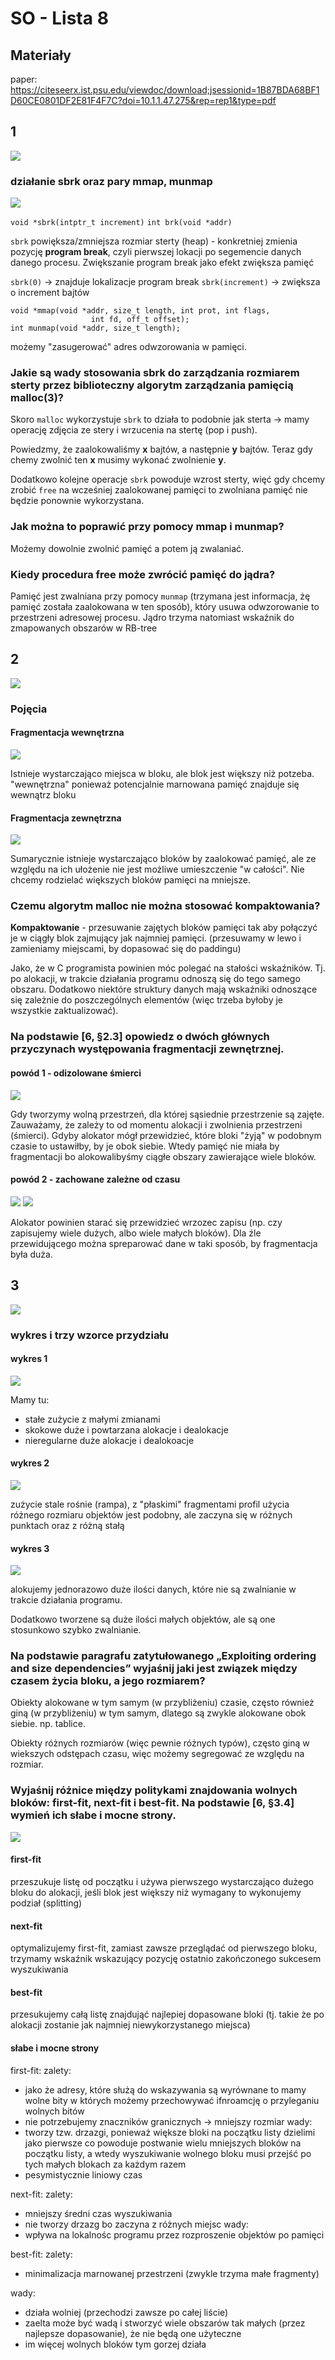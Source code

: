 # SO - Lista 8

## Materiały
paper:
https://citeseerx.ist.psu.edu/viewdoc/download;jsessionid=1B87BDA68BF1D60CE0801DF2E81F4F7C?doi=10.1.1.47.275&rep=rep1&type=pdf

## 1
![](https://i.imgur.com/4dypZUO.png)


### działanie sbrk oraz pary mmap, munmap
![](https://i.imgur.com/12iYXW3.png)

`void *sbrk(intptr_t increment)`
`int brk(void *addr)`

`sbrk` powiększa/zmniejsza rozmiar sterty (heap) - konkretniej zmienia pozycję **program break**, czyli pierwszej lokacji po segemencie danych danego procesu. Zwiększanie program break jako efekt zwiększa pamięć

`sbrk(0)` -> znajduje lokalizacje program break
`sbrk(increment)` -> zwiększa o increment bajtów


```c=
void *mmap(void *addr, size_t length, int prot, int flags,
                  int fd, off_t offset);
int munmap(void *addr, size_t length);
```
możemy "zasugerować" adres odwzorowania w pamięci.

### Jakie są wady stosowania sbrk do zarządzania rozmiarem sterty przez biblioteczny algorytm zarządzania pamięcią malloc(3)? 
Skoro `malloc` wykorzystuje `sbrk` to działa to podobnie jak sterta -> mamy operację zdjęcia ze stery i wrzucenia na stertę (pop i push).

Powiedzmy, że zaalokowaliśmy **x** bajtów, a następnie **y** bajtów. Teraz gdy chemy zwolnić ten **x** musimy wykonać zwolnienie **y**.

Dodatkowo kolejne operacje `sbrk` powoduje wzrost sterty, więć gdy chcemy zrobić `free` na wcześniej zaalokowanej pamięci to zwolniana pamięć nie będzie ponownie wykorzystana.

### Jak można to poprawić przy pomocy mmap i munmap? 
Możemy dowolnie zwolnić pamięć a potem ją zwalaniać.

### Kiedy procedura free może zwrócić pamięć do jądra?
Pamięć jest zwalniana przy pomocy `munmap` (trzymana jest informacja, żę pamięć została zaalokowana w ten sposób), który usuwa odwzorowanie to przestrzeni adresowej procesu. 
Jądro trzyma natomiast wskaźnik do zmapowanych obszarów w RB-tree

## 2
![](https://i.imgur.com/PQejG3D.png)


### Pojęcia

#### Fragmentacja wewnętrzna
![](https://i.imgur.com/DcRPEbf.png)

Istnieje wystarczająco miejsca w bloku, ale blok jest większy niż potzeba.
"wewnętrzna" ponieważ potencjalnie marnowana pamięć znajduje się wewnątrz bloku

#### Fragmentacja zewnętrzna
![](https://i.imgur.com/LWTGoBA.png)

Sumarycznie istnieje wystarczająco bloków by zaalokować pamięć, ale ze względu na ich ułożenie nie jest możliwe umieszczenie "w całości".
Nie chcemy rodzielać większych bloków pamięci na mniejsze.

### Czemu algorytm malloc nie można stosować kompaktowania?
**Kompaktowanie** - przesuwanie zajętych bloków pamięci tak aby połączyć je w ciągły blok zajmujący jak najmniej pamięci. (przesuwamy w lewo i zamieniamy miejscami, by dopasować się do paddingu)

Jako, że w C programista powinien móc polegać na stałości wskaźników. Tj. po alokacji, w trakcie działania programu odnoszą się do tego samego obszaru.
Dodatkowo niektóre struktury danych mają wskaźniki odnoszące się zależnie do poszczególnych elementów (więc trzeba byłoby je wszystkie zaktualizować).

### Na podstawie [6, §2.3] opowiedz o dwóch głównych przyczynach występowania fragmentacji zewnętrznej.

#### powód 1 - odizolowane śmierci
![](https://i.imgur.com/9Ne27ZT.png)

Gdy tworzymy wolną przestrzeń, dla której sąsiednie przestrzenie są zajęte.
Zauważamy, że zależy to od momentu alokacji i zwolnienia przestrzeni (śmierci).
Gdyby alokator mógł przewidzieć, które bloki "żyją" w podobnym czasie to ustawiłby, by je obok siebie. Wtedy pamięć nie miała by fragmentacji bo alokowalibyśmy ciągłe obszary zawierające wiele bloków.

#### powód 2 - zachowane zależne od czasu
![](https://i.imgur.com/0yPFRoo.png)
![](https://i.imgur.com/ARSBWm5.png)

Alokator powinien starać się przewidzieć wrzozec zapisu (np. czy zapisujemy wiele dużych, albo wiele małych bloków). Dla źle przewidującego można spreparować dane w taki sposób, by fragmentacja była duża.

## 3
![](https://i.imgur.com/oU5asvY.png)

### wykres i trzy wzorce przydziału

#### wykres 1
![](https://i.imgur.com/j4SWm4u.png)

Mamy tu:
- stałe zużycie z małymi zmianami
- skokowe duże i powtarzana alokacje i dealokacje
- nieregularne duże alokacje i dealokoacje

#### wykres 2
![](https://i.imgur.com/77Lyxty.png)

zużycie stale rośnie (rampa), z "płaskimi" fragmentami
profil użycia różnego rozmiaru objektów jest podobny, ale zaczyna się w różnych punktach oraz z różną stałą

#### wykres 3
![](https://i.imgur.com/4B7XzTm.png)

alokujemy jednorazowo duże ilości danych, które nie są zwalnianie w trakcie działania programu.

Dodatkowo tworzene są duże ilości małych objektów, ale są one stosunkowo szybko zwalnianie.

### Na podstawie paragrafu zatytułowanego „Exploiting ordering and size dependencies” wyjaśnij jaki jest związek między czasem życia bloku, a jego rozmiarem?

Obiekty alokowane w tym samym (w przybliżeniu) czasie, często również giną (w przybliżeniu) w tym samym, dlatego są zwykle alokowane obok siebie. np. tablice.

Obiekty różnych rozmiarów (więc pewnie różnych typów), często giną w wiekszych odstępach czasu, więc możemy segregować ze względu na rozmiar.

### Wyjaśnij różnice między politykami znajdowania wolnych bloków: first-fit, next-fit i best-fit. Na podstawie [6, §3.4] wymień ich słabe i mocne strony.
![](https://i.imgur.com/GGjz2Ap.png)

#### first-fit
przeszukuje listę od początku i używa pierwszego wystarczająco dużego bloku do alokacji, jeśli blok jest większy niż wymagany to wykonujemy podział (splitting)

#### next-fit
optymalizujemy first-fit, zamiast zawsze przeglądać od pierwszego bloku, trzymamy wskaźnik wskazujący pozycję ostatnio zakończonego sukcesem wyszukiwania

#### best-fit
przesukujemy całą listę znajdująć najlepiej dopasowane bloki (tj. takie że po alokacji zostanie jak najmniej niewykorzystanego miejsca)

#### słabe i mocne strony
first-fit:
zalety:
- jako że adresy, które służą do wskazywania są wyrównane to mamy wolne bity w których możemy przechowywać ifnroamcję o przyleganiu wolnych bitów
- nie potrzebujemy znaczników granicznych -> mniejszy rozmiar 
wady:
- tworzy tzw. drzazgi, ponieważ większe bloki na początku listy dzielimi jako pierwsze co powoduje postwanie wielu mniejszych bloków na początku listy, a wtedy wyszukiwanie wolnego bloku musi przejść po tych małych blokach za każdym razem
- pesymistycznie liniowy czas

next-fit:
zalety:
- mniejszy średni czas wyszukiwania
- nie tworzy drzazg bo zaczyna z różnych miejsc
wady:
- wpływa na lokalnośc programu przez rozproszenie objektów po pamięci

best-fit:
zalety:
- minimalizacja marnowanej przestrzeni (zwykle trzyma małe fragmenty)

wady:
- działa wolniej (przechodzi zawsze po całej liście)
- zaelta może być wadą i stworzyć wiele obszarów tak małych (przez najlepsze dopasowanie), że nie będą one użyteczne
- im więcej wolnych bloków tym gorzej działa